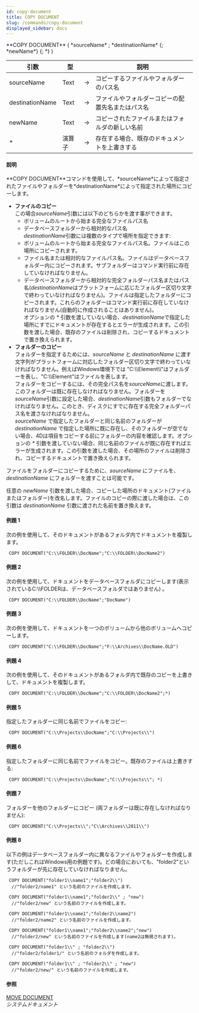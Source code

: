 ```yaml
---
id: copy-document
title: COPY DOCUMENT
slug: /commands/copy-document
displayed_sidebar: docs
---
```


<!--REF #_command_.COPY DOCUMENT.Syntax-->**COPY DOCUMENT** ( *sourceName* ; *destinationName* {; *newName*} {; *} )<!-- END REF-->
<!--REF #_command_.COPY DOCUMENT.Params-->
| 引数 | 型 |  | 説明 |
| --- | --- | --- | --- |
| sourceName | Text | &srarr; | コピーするファイルやフォルダーのパス名 |
| destinationName | Text | &srarr; | ファイルやフォルダーコピーの配置先名またはパス名 |
| newName | Text | &srarr; | コピーされたファイルまたはフォルダの新しい名前 |
| * | 演算子 | &srarr; | 存在する場合、既存のドキュメントを上書きする |

<!-- END REF-->

#### 説明 

<!--REF #_command_.COPY DOCUMENT.Summary-->**COPY DOCUMENT**コマンドを使用して、*sourceName*によって指定されたファイルやフォルダーを*destinationName*によって指定された場所にコピーします。<!-- END REF--> 

* **ファイルのコピー**  
この場合*sourceName*引数には以下のどちらかを渡す事ができます。  
   * ボリュームのルートから始まる完全なファイルパス名  
   * データベースフォルダーから相対的なパス名  
*destinationName*引数には複数のタイプで場所を指定できます:  
   * ボリュームのルートから始まる完全なファイルパス名。ファイルはこの場所にコピーされます。  
   * ファイル名または相対的なファイルパス名。ファイルはデータベースフォルダー内にコピーされます。サブフォルダーはコマンド実行前に存在していなければなりません。  
   * データベースフォルダーから相対的な完全フォルダーパス名またはパス名(*destinationName*はプラットフォームに応じたフォルダー区切り文字で終わっていなければなりません)。ファイルは指定したフォルダーにコピーされます。これらのフォルダーはコマンド実行前に存在していなければなりません(自動的に作成されることはありません)。  
オプションの *\** 引数を渡していない場合、*destinationName*で指定した場所にすでにドキュメントが存在するとエラーが生成されます。この引数を渡した場合、既存のファイルは削除され、コピーするドキュメントで置き換えられます。
* **フォルダーのコピー**  
フォルダーを指定するためには、*sourceName* と *destinationName* に渡す文字列がプラットフォームに対応したフォルダー区切り文字で終わっていなければなりません。例えばWindows環境下では "C:\\\\Element\\\\"はフォルダーを表し、"C:\\\\Element"はファイルを表します。  
フォルダーをコピーするには、その完全パス名を*sourceName*に渡します。このフォルダーは既に存在しなければなりません。フォルダーを*sourceName*引数に設定した場合、*destinationName*引数もフォルダーでなければなりません。このとき、ディスクにすでに存在する完全フォルダーパス名を渡さなければなりません。  
*sourceName* で指定したフォルダーと同じ名前のフォルダーが*destinationName* で指定した場所に既に存在し、そのフォルダーが空でない場合、4Dは項目をコピーする前にフォルダーの内容を確認します。オプションの *\** 引数を渡していない場合、同じ名前のファイルが既に存在すればエラーが生成されます。この引数を渡した場合、その場所のファイルは削除され、コピーするドキュメントで置き換えられます。

ファイルをフォルダーにコピーするために、*sourceName* にファイルを、*destinationName* にフォルダーを渡すことは可能です。

任意の *newName* 引数を渡した場合、コピーした場所のドキュメント(ファイルまたはフォルダー)を改名します。ファイルのコピーの際に渡した場合は、この引数は *destinationName* 引数に渡された名前を置き換えます。

#### 例題 1 

次の例を使用して、そのドキュメントがあるフォルダ内でドキュメントを複製します。

```4d
 COPY DOCUMENT("C:\\FOLDER\\DocName";"C:\\FOLDER\\DocName2")
```

#### 例題 2 

次の例を使用して、ドキュメントをデータベースフォルダにコピーします(表示されているC:\\\\FOLDERは、データベースフォルダではありません) 。

```4d
 COPY DOCUMENT("C:\\FOLDER\\DocName";"DocName")
```

#### 例題 3 

次の例を使用して、ドキュメントを一つのボリュームから他のボリュームへコピーします。

```4d
 COPY DOCUMENT("C:\\FOLDER\\DocName";"F:\\Archives\\DocName.OLD")
```

#### 例題 4 

次の例を使用して、そのドキュメントがあるフォルダ内で既存のコピーを上書きして、ドキュメントを複製します。

```4d
 COPY DOCUMENT("C:\\FOLDER\\DocName";"C:\\FOLDER\\DocName2";*)
```

#### 例題 5 

指定したフォルダーに同じ名前でファイルをコピー:

```4d
 COPY DOCUMENT("C:\\Projects\\DocName";"C:\\Projects\\")
```

#### 例題 6 

指定したフォルダーに同じ名前でファイルをコピー。既存のファイルは上書きする:

```4d
 COPY DOCUMENT("C:\\Projects\\DocName";"C:\\Projects\\"; *)
```

#### 例題 7 

フォルダーを他のフォルダーにコピー (両フォルダーは既に存在しなければなりません):

```4d
 COPY DOCUMENT("C:\\Projects\\";"C\\Archives\\2011\\")
```

#### 例題 8 

以下の例はデータベースフォルダー内に異なるファイルやフォルダーを作成します(ただしこれはWindows用の例題です)。どの場合においても、"folder2"というフォルダーが先に存在していなければなりません。

```4d
 COPY DOCUMENT("folder1\\name1";"folder2\\")
  //"folder2/name1" という名前のファイルを作成します。
 
 COPY DOCUMENT("folder1\\name1";"folder2\\" ; "new")
  //"folder2/new" という名前のファイルを作成します。
 
 COPY DOCUMENT("folder1\\name1";"folder2\\name2")
  //"folder2/name2" という名前のファイルを作成します。
 
 COPY DOCUMENT("folder1\\name1";"folder2\\name2";"new")
  //"folder2/new" という名前のファイルを作成します(name2は無視されます)。
 
 COPY DOCUMENT("folder1\\" ; "folder2\\")
  //"folder2/folder1/" という名前のフォルダを作成します。
 
 COPY DOCUMENT("folder1\\" ; "folder2\\" ; "new")
  //"folder2/new/" という名前のファイルを作成します。
```

#### 参照 

[MOVE DOCUMENT](move-document.md)  
*システムドキュメント*  